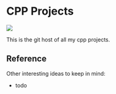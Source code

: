 # CPP Projects

![](https://github.com/isocpp/logos/blob/master/cpp_logo.svg)

This is the git host of all my cpp projects.

## Reference

Other interesting ideas to keep in mind:

- todo
